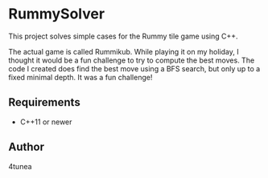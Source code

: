 # RummySolver


This project solves simple cases for the Rummy tile game using C++.

The actual game is called Rummikub. While playing it on my holiday, I thought it would be a fun challenge to try to compute the best moves. The code I created does find the best move using a BFS search, but only up to a fixed minimal depth. It was a fun challenge!

## Requirements
- C++11 or newer

## Author
4tunea

